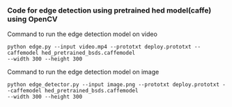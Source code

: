 ### Code for edge detection using pretrained hed model(caffe) using OpenCV

Command to run the edge detection model on video

    python edge.py --input video.mp4 --prototxt deploy.prototxt --caffemodel hed_pretrained_bsds.caffemodel 
    --width 300 --height 300

Command to run the edge detection model on image

    python edge_detector.py --input image.png --prototxt deploy.prototxt --caffemodel hed_pretrained_bsds.caffemodel
    --width 300 --height 300 
